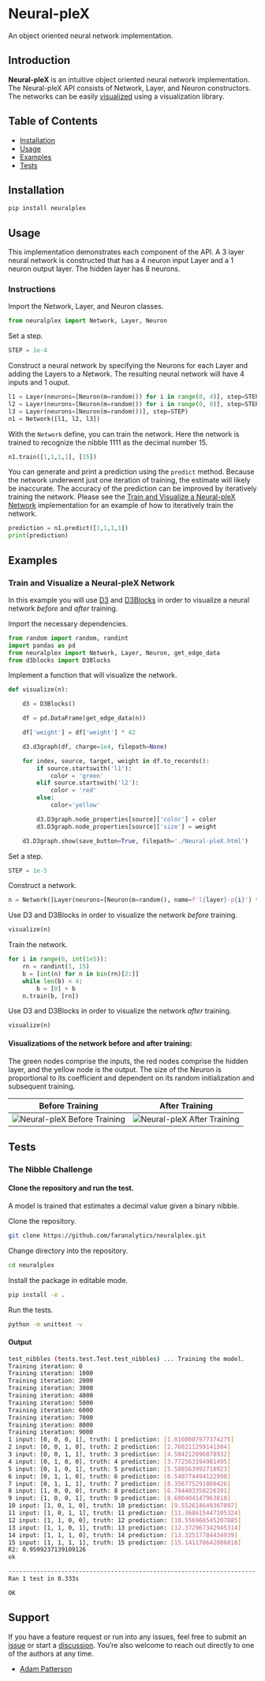 # Neural-pleX

An object oriented neural network implementation.

## Introduction

**Neural-pleX** is an intuitive object oriented neural network implementation. The Neural-pleX API consists of Network, Layer, and Neuron constructors. The networks can be easily [visualized](#visualizations-of-the-network-before-and-after-training) using a visualization library.

## Table of Contents

- [Installation](#installation)
- [Usage](#usage)
- [Examples](#examples)
- [Tests](#tests)

## Installation

```bash
pip install neuralplex
```

## Usage

This implementation demonstrates each component of the API. A 3 layer neural network is constructed that has a 4 neuron input Layer and a 1 neuron output layer. The hidden layer has 8 neurons.

### Instructions

Import the Network, Layer, and Neuron classes.

```python
from neuralplex import Network, Layer, Neuron
```

Set a step.

```python
STEP = 1e-4
```

Construct a neural network by specifying the Neurons for each Layer and adding the Layers to a Network. The resulting neural network will have 4 inputs and 1 ouput.

```python
l1 = Layer(neurons=[Neuron(m=random()) for i in range(0, 4)], step=STEP)
l2 = Layer(neurons=[Neuron(m=random()) for i in range(0, 8)], step=STEP)
l3 = Layer(neurons=[Neuron(m=random())], step=STEP)
n1 = Network([l1, l2, l3])
```

With the `Network` define, you can train the network. Here the network is trained to recognize the nibble 1111 as the decimal number 15.

```python
n1.train([1,1,1,1], [15])
```

You can generate and print a prediction using the `predict` method. Because the network underwent just one iteration of training, the estimate will likely be inaccurate. The accuracy of the prediction can be improved by iteratively training the network. Please see the [Train and Visualize a Neural-pleX Network](#train-and-visualize-a-neural-plex-network) implementation for an example of how to iteratively train the network.

```python
prediction = n1.predict([1,1,1,1])
print(prediction)
```

## Examples

### Train and Visualize a Neural-pleX Network

In this example you will use [D3](https://d3js.org/) and [D3Blocks](https://d3blocks.github.io/d3blocks/pages/html/index.html) in order to visualize a neural network _before_ and _after_ training.

Import the necessary dependencies.

```python
from random import random, randint
import pandas as pd
from neuralplex import Network, Layer, Neuron, get_edge_data
from d3blocks import D3Blocks
```

Implement a function that will visualize the network.

```python
def visualize(n):

    d3 = D3Blocks()

    df = pd.DataFrame(get_edge_data(n))

    df['weight'] = df['weight'] * 42

    d3.d3graph(df, charge=1e4, filepath=None)

    for index, source, target, weight in df.to_records():
        if source.startswith('l1'):
            color = 'green'
        elif source.startswith('l2'):
            color = 'red'
        else:
            color='yellow'

        d3.D3graph.node_properties[source]['color'] = color
        d3.D3graph.node_properties[source]['size'] = weight

    d3.D3graph.show(save_button=True, filepath='./Neural-pleX.html')
```

Set a step.

```python
STEP = 1e-5
```

Construct a network.

```python
n = Network([Layer(neurons=[Neuron(m=random(), name=f'l{layer}-p{i}') for i in range(1, size+1)], step=STEP) for layer, size in zip([1,2,3], [4, 8, 1])])
```

Use D3 and D3Blocks in order to visualize the network _before_ training.

```python
visualize(n)
```

Train the network.

```python
for i in range(0, int(1e5)):
    rn = randint(1, 15)
    b = [int(n) for n in bin(rn)[2:]]
    while len(b) < 4:
        b = [0] + b
    n.train(b, [rn])
```

Use D3 and D3Blocks in order to visualize the network _after_ training.

```python
visualize(n)
```

#### Visualizations of the network before and after training:

The green nodes comprise the inputs, the red nodes comprise the hidden layer, and the yellow node is the output. The size of the Neuron is proportional to its coefficient and dependent on its random initialization and subsequent training.

|                             Before Training                              |                             After Training                             |
| :----------------------------------------------------------------------: | :--------------------------------------------------------------------: |
| ![Neural-pleX Before Training](./images/Neural-pleX_before_training.png) | ![Neural-pleX After Training](./images/Neural-pleX_after_training.png) |

## Tests

### The Nibble Challenge

#### Clone the repository and run the test.

A model is trained that estimates a decimal value given a binary nibble.

Clone the repository.

```bash
git clone https://github.com/faranalytics/neuralplex.git
```

Change directory into the repository.

```bash
cd neuralplex
```

Install the package in editable mode.

```bash
pip install -e .
```

Run the tests.

```bash
python -m unittest -v
```

#### Output

```bash
test_nibbles (tests.test.Test.test_nibbles) ... Training the model.
Training iteration: 0
Training iteration: 1000
Training iteration: 2000
Training iteration: 3000
Training iteration: 4000
Training iteration: 5000
Training iteration: 6000
Training iteration: 7000
Training iteration: 8000
Training iteration: 9000
1 input: [0, 0, 0, 1], truth: 1 prediction: [1.8160007977374275]
2 input: [0, 0, 1, 0], truth: 2 prediction: [2.768211299141504]
3 input: [0, 0, 1, 1], truth: 3 prediction: [4.584212096878932]
4 input: [0, 1, 0, 0], truth: 4 prediction: [3.772563194981495]
5 input: [0, 1, 0, 1], truth: 5 prediction: [5.588563992718923]
6 input: [0, 1, 1, 0], truth: 6 prediction: [6.540774494122998]
7 input: [0, 1, 1, 1], truth: 7 prediction: [8.356775291860426]
8 input: [1, 0, 0, 0], truth: 8 prediction: [6.784403350226391]
9 input: [1, 0, 0, 1], truth: 9 prediction: [8.600404147963818]
10 input: [1, 0, 1, 0], truth: 10 prediction: [9.552614649367897]
11 input: [1, 0, 1, 1], truth: 11 prediction: [11.368615447105324]
12 input: [1, 1, 0, 0], truth: 12 prediction: [10.556966545207885]
13 input: [1, 1, 0, 1], truth: 13 prediction: [12.372967342945314]
14 input: [1, 1, 1, 0], truth: 14 prediction: [13.32517784434939]
15 input: [1, 1, 1, 1], truth: 15 prediction: [15.141178642086818]
R2: 0.9599237139109126
ok

----------------------------------------------------------------------
Ran 1 test in 0.333s

OK
```

## Support
If you have a feature request or run into any issues, feel free to submit an [issue](https://github.com/faranalytics/neuralplex/issues) or start a [discussion](https://github.com/faranalytics/neuralplex/discussions). You’re also welcome to reach out directly to one of the authors at any time.

- [Adam Patterson](https://github.com/adamjpatterson)